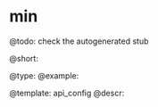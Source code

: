 min
=============

@todo:
	check the autogenerated stub


@short:
	

@type: 
@example:


@template:	api_config
@descr:


